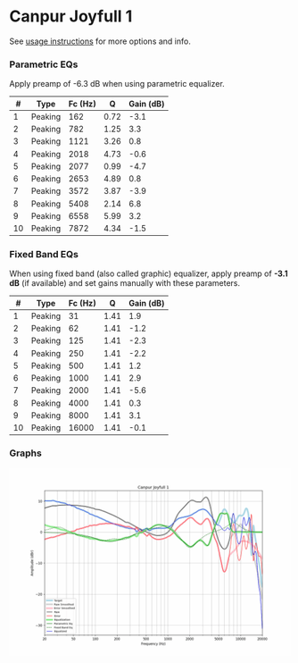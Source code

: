 # Canpur Joyfull 1
See [usage instructions](https://github.com/jaakkopasanen/AutoEq#usage) for more options and info.

### Parametric EQs
Apply preamp of -6.3 dB when using parametric equalizer.

|   # | Type    |   Fc (Hz) |    Q |   Gain (dB) |
|-----|---------|-----------|------|-------------|
|   1 | Peaking |       162 | 0.72 |        -3.1 |
|   2 | Peaking |       782 | 1.25 |         3.3 |
|   3 | Peaking |      1121 | 3.26 |         0.8 |
|   4 | Peaking |      2018 | 4.73 |        -0.6 |
|   5 | Peaking |      2077 | 0.99 |        -4.7 |
|   6 | Peaking |      2653 | 4.89 |         0.8 |
|   7 | Peaking |      3572 | 3.87 |        -3.9 |
|   8 | Peaking |      5408 | 2.14 |         6.8 |
|   9 | Peaking |      6558 | 5.99 |         3.2 |
|  10 | Peaking |      7872 | 4.34 |        -1.5 |

### Fixed Band EQs
When using fixed band (also called graphic) equalizer, apply preamp of **-3.1 dB** (if available) and set gains manually with these parameters.

|   # | Type    |   Fc (Hz) |    Q |   Gain (dB) |
|-----|---------|-----------|------|-------------|
|   1 | Peaking |        31 | 1.41 |         1.9 |
|   2 | Peaking |        62 | 1.41 |        -1.2 |
|   3 | Peaking |       125 | 1.41 |        -2.3 |
|   4 | Peaking |       250 | 1.41 |        -2.2 |
|   5 | Peaking |       500 | 1.41 |         1.2 |
|   6 | Peaking |      1000 | 1.41 |         2.9 |
|   7 | Peaking |      2000 | 1.41 |        -5.6 |
|   8 | Peaking |      4000 | 1.41 |         0.3 |
|   9 | Peaking |      8000 | 1.41 |         3.1 |
|  10 | Peaking |     16000 | 1.41 |        -0.1 |

### Graphs
![](./Canpur%20Joyfull%201.png)

